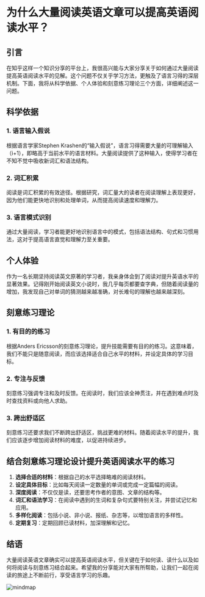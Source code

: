 # 为什么大量阅读英语文章可以提高英语阅读水平？
## 引言
在知乎这样一个知识分享的平台上，我很高兴能与大家分享关于如何通过大量阅读提高英语阅读水平的见解。这个问题不仅关乎学习方法，更触及了语言习得的深层机制。下面，我将从科学依据、个人体验和刻意练习理论三个方面，详细阐述这一问题。

## 科学依据
### 1. 语言输入假说
根据语言学家Stephen Krashen的“输入假说”，语言习得需要大量的可理解输入（i+1），即略高于当前水平的语言材料。大量阅读提供了这种输入，使得学习者在不知不觉中吸收新词汇和语法结构。

### 2. 词汇积累
阅读是词汇积累的有效途径。根据研究，词汇量大的读者在阅读理解上表现更好，因为他们能更快地识别和处理单词，从而提高阅读速度和理解力。

### 3. 语言模式识别
通过大量阅读，学习者能更好地识别语言中的模式，包括语法结构、句式和习惯用法，这对于提高语言直觉和理解力至关重要。

## 个人体验
作为一名长期坚持阅读英文原著的学习者，我亲身体会到了阅读对提升英语水平的显著效果。记得刚开始阅读英文小说时，我几乎每页都要查字典，但随着阅读量的增加，我发现自己对单词的猜测越来越准确，对长难句的理解也越来越深刻。

## 刻意练习理论
### 1. 有目的的练习
根据Anders Ericsson的刻意练习理论，提升技能需要有目的的练习。这意味着，我们不能只是随意阅读，而应该选择适合自己水平的材料，并设定具体的学习目标。

### 2. 专注与反馈
刻意练习强调专注和及时反馈。在阅读时，我们应该全神贯注，并在遇到难点时及时查找资料或向他人求助。

### 3. 跨出舒适区
刻意练习还要求我们不断跨出舒适区，挑战更难的材料。随着阅读水平的提升，我们应该逐步增加阅读材料的难度，以促进持续进步。

## 结合刻意练习理论设计提升英语阅读水平的练习
1. **选择合适的材料**：根据自己的水平选择略难的阅读材料。
2. **设定具体目标**：比如每天阅读一定数量的单词或完成一定篇幅的阅读。
3. **深度阅读**：不仅仅是读，还要思考作者的意图、文章的结构等。
4. **词汇和语法学习**：在阅读中遇到的生词和复杂句式要特别关注，并尝试记忆和应用。
5. **多样化阅读**：包括小说、非小说、报纸、杂志等，以增加语言的多样性。
6. **定期复习**：定期回顾已读材料，加深理解和记忆。

## 结语
大量阅读英语文章确实可以提高英语阅读水平，但关键在于如何读、读什么以及如何将阅读与刻意练习结合起来。希望我的分享能对大家有所帮助，让我们一起在阅读的旅途上不断前行，享受语言学习的乐趣。

![mindmap](".\screenshots\638494550276741888.png" "mindmap")